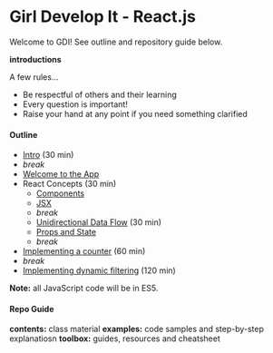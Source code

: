 # Girl Develop It - React.js

Welcome to GDI! See outline and repository guide below.

**introductions**

A few rules...

* Be respectful of others and their learning
* Every question is important!
* Raise your hand at any point if you need something clarified

#### Outline

* [Intro](contents/intro.md) (30 min)
* _break_
* [Welcome to the App](contents/welcome-to-the-app.md)
* React Concepts (30 min)
  * [Components](contents/concepts/components.md)
  * [JSX](contents/concepts/jsx.md)
  * _break_
  * [Unidirectional Data Flow](contents/concepts/unidirectional-data-flow.md) (30 min)
  * [Props and State](contents/concepts/props-and-state.md)
  * _break_
* [Implementing a counter](examples/counter.md) (60 min)
* _break_
* [Implementing dynamic filtering](examples/dynamic-filtering.md) (120 min)

**Note:** all JavaScript code will be in ES5.

#### Repo Guide

**contents:** class material
**examples:** code samples and step-by-step explanatiosn
**toolbox:** guides, resources and cheatsheet

